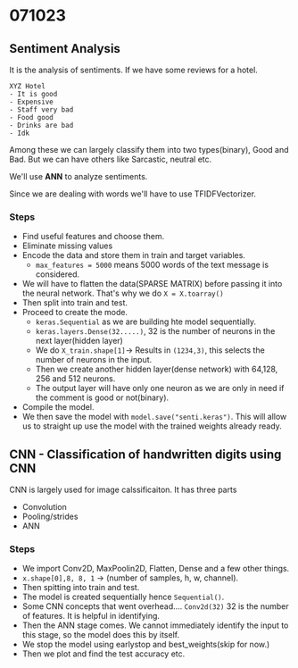 # 071023

## Sentiment Analysis

It is the analysis of sentiments. 
If we have some reviews for a hotel.
```
XYZ Hotel
- It is good
- Expensive
- Staff very bad
- Food good
- Drinks are bad
- Idk
```

Among these we can largely classify them into two types(binary), Good and Bad. But we can have others like Sarcastic, neutral etc.

We'll use **ANN** to analyze sentiments. 

Since we are dealing with words we'll have to use TFIDFVectorizer.

### Steps
- Find useful features and choose them.
- Eliminate missing values
- Encode the data and store them in train and target variables. 
  - `max_features = 5000` means 5000 words of the text message is considered. 
- We will have to flatten the data(SPARSE MATRIX) before passing it into the neural network. That's why we do `X = X.toarray()`
- Then split into train and test. 
- Proceed to create the mode.
  - `keras.Sequential` as we are building hte model sequentially.
  - `keras.layers.Dense(32.....)`, 32 is the number of neurons in the next layer(hidden layer)
  - We do `X_train.shape[1]`-> Results in `(1234,3)`, this selects the number of neurons in the input. 
  - Then we create another hidden layer(dense network) with 64,128, 256 and 512 neurons.
  - The output layer will have only one neuron as we are only in need if the comment is good or not(binary).
- Compile the model.
- We then save the model with `model.save("senti.keras")`. This will allow us to straight up use the model with the trained weights already ready.



## CNN - Classification of handwritten digits using CNN
CNN is largely used for image calssificaiton. It has three parts 
- Convolution
- Pooling/strides
- ANN

### Steps
- We import Conv2D, MaxPoolin2D, Flatten, Dense and a few other things. 
- `x.shape[0],8, 8, 1` -> (number of samples, h, w, channel).
- Then spitting into train and test. 
- The model is created sequentially hence `Sequential()`. 
- Some CNN concepts that went overhead.... `Conv2d(32)` 32 is the number of features. It is helpful in identifying. 
- Then the ANN stage comes. We cannot immediately identify the input to this stage, so the model does this by itself. 
- We stop the model using earlystop and best_weights(skip for now.)
- Then we plot and find the test accuracy etc.